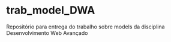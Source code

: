 # trab_model_DWA
Repositório para entrega do trabalho sobre models da disciplina Desenvolvimento Web Avançado
